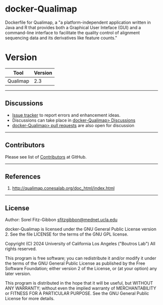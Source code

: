 # docker-Qualimap
Dockerfile for Qualimap, a "a platform-independent application written in Java and R that provides both a Graphical User Inteface (GUI) and a command-line interface to facilitate the quality control of alignment sequencing data and its derivatives like feature counts."

# Version
| Tool | Version |
|------|---------|
| Qualimap | 2.3 |

---

## Discussions

- [Issue tracker](https://github.com/uclahs-cds/docker-Qualimap/issues) to report errors and enhancement ideas.
- Discussions can take place in [docker-Qualimap> Discussions](https://github.com/uclahs-cds/docker-Qualimap/discussions)
- [docker-Qualimap> pull requests](https://github.com/uclahs-cds/docker-Qualimap/pulls) are also open for discussion

---

## Contributors

Please see list of [Contributors](https://github.com/uclahs-cds/docker-Qualimap/blob/main/link-to-contributors-insights) at GitHub.

---

## References

1. http://qualimap.conesalab.org/doc_html/index.html

---

## License

Author: Sorel Fitz-Gibbon <sfitzgibbon@mednet.ucla.edu>

docker-Qualimap is licensed under the GNU General Public License version 2. See the file LICENSE for the terms of the GNU GPL license.

Copyright (C) 2024 University of California Los Angeles ("Boutros Lab") All rights reserved.

This program is free software; you can redistribute it and/or modify it under the terms of the GNU General Public License as published by the Free Software Foundation; either version 2 of the License, or (at your option) any later version.

This program is distributed in the hope that it will be useful, but WITHOUT ANY WARRANTY; without even the implied warranty of MERCHANTABILITY or FITNESS FOR A PARTICULAR PURPOSE. See the GNU General Public License for more details.
